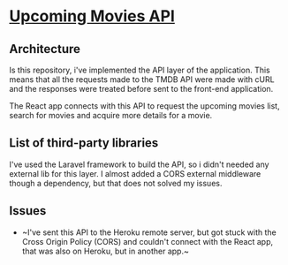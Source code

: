 # [Upcoming Movies API](http://movindex-api.herokuapp.com/)

## Architecture
Is this repository, i've implemented the API layer of the application. This means that all the requests made to the TMDB API were made with cURL and the responses were treated before sent to the front-end application.

The React app connects with this API to request the upcoming movies list, search for movies and acquire more details for a movie.

## List of third-party libraries
I've used the Laravel framework to build the API, so i didn't needed any external lib for this layer. I almost added a CORS external middleware though a dependency, but that does not solved my issues.

## Issues
- ~I've sent this API to the Heroku remote server, but got stuck with the Cross Origin Policy (CORS) and couldn't connect with the React app, that was also on Heroku, but in another app.~

